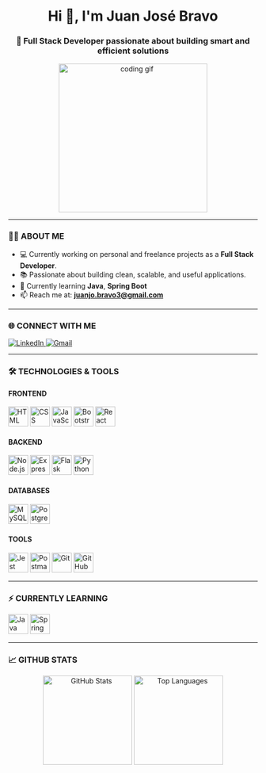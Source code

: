 <h1 align="center">Hi 👋, I'm Juan José Bravo</h1>
<h3 align="center">🚀 Full Stack Developer passionate about building smart and efficient solutions</h3>

<p align="center">
  <img src="https://media.giphy.com/media/qgQUggAC3Pfv687qPC/giphy.gif" width="300" alt="coding gif" />
</p>

---

### 👨‍💻 ABOUT ME

- 💻 Currently working on personal and freelance projects as a **Full Stack Developer**.
- 📚 Passionate about building clean, scalable, and useful applications.
- 🌱 Currently learning **Java**, **Spring Boot**
- 📫 Reach me at: **juanjo.bravo3@gmail.com**

---

### 🌐 CONNECT WITH ME

<p align="left">
  <a href="https://linkedin.com/in/juan-josé-bravo-6aa0518a" target="_blank">
    <img src="https://img.shields.io/badge/LinkedIn-%230077B5.svg?style=for-the-badge&logo=linkedin&logoColor=white" alt="LinkedIn" />
  </a>
  <a href="mailto:juanjo.bravo3@gmail.com">
    <img src="https://img.shields.io/badge/Gmail-D14836?style=for-the-badge&logo=gmail&logoColor=white" alt="Gmail" />
  </a>
</p>

---

### 🛠️ TECHNOLOGIES & TOOLS

#### **FRONTEND**
<p align="left">
  <img src="https://cdn.jsdelivr.net/gh/devicons/devicon/icons/html5/html5-original.svg" width="40" height="40" alt="HTML" />
  <img src="https://cdn.jsdelivr.net/gh/devicons/devicon/icons/css3/css3-original.svg" width="40" height="40" alt="CSS" />
  <img src="https://cdn.jsdelivr.net/gh/devicons/devicon/icons/javascript/javascript-original.svg" width="40" height="40" alt="JavaScript" />
  <img src="https://cdn.jsdelivr.net/gh/devicons/devicon/icons/bootstrap/bootstrap-plain.svg" width="40" height="40" alt="Bootstrap" />
  <img src="https://cdn.jsdelivr.net/gh/devicons/devicon/icons/react/react-original.svg" width="40" height="40" alt="React" />
</p>

#### **BACKEND**
<p align="left">
  <img src="https://cdn.jsdelivr.net/gh/devicons/devicon/icons/nodejs/nodejs-original.svg" width="40" height="40" alt="Node.js" />
  <img src="https://cdn.jsdelivr.net/gh/devicons/devicon/icons/express/express-original.svg" width="40" height="40" alt="Express.js" />
  <img src="https://cdn.jsdelivr.net/gh/devicons/devicon/icons/flask/flask-original.svg" width="40" height="40" alt="Flask" />
  <img src="https://cdn.jsdelivr.net/gh/devicons/devicon/icons/python/python-original.svg" width="40" height="40" alt="Python" />
</p>

#### **DATABASES**
<p align="left">
  <img src="https://cdn.jsdelivr.net/gh/devicons/devicon/icons/mysql/mysql-original.svg" width="40" height="40" alt="MySQL" />
  <img src="https://cdn.jsdelivr.net/gh/devicons/devicon/icons/postgresql/postgresql-original.svg" width="40" height="40" alt="PostgreSQL" />
</p>

#### **TOOLS**
<p align="left">
  <img src="https://cdn.jsdelivr.net/gh/devicons/devicon/icons/jest/jest-plain.svg" width="40" height="40" alt="Jest" />
  <img src="https://www.vectorlogo.zone/logos/getpostman/getpostman-icon.svg" width="40" height="40" alt="Postman" />
  <img src="https://cdn.jsdelivr.net/gh/devicons/devicon/icons/git/git-original.svg" width="40" height="40" alt="Git" />
  <img src="https://cdn.jsdelivr.net/gh/devicons/devicon/icons/github/github-original.svg" width="40" height="40" alt="GitHub" />
</p>

---

### ⚡ CURRENTLY LEARNING

<p align="left">
  <img src="https://cdn.jsdelivr.net/gh/devicons/devicon/icons/java/java-original.svg" width="40" height="40" alt="Java" />
  <img src="https://cdn.jsdelivr.net/gh/devicons/devicon/icons/spring/spring-original.svg" width="40" height="40" alt="Spring Boot" />
</p>

---

### 📈 GITHUB STATS

<p align="center">
  <img height="180em" src="https://github-readme-stats.vercel.app/api?username=JuanoBQ&show_icons=true&count_private=true&theme=tokyonight&hide_border=true" alt="GitHub Stats" />
  <img height="180em" src="https://github-readme-stats.vercel.app/api/top-langs/?username=JuanoBQ&layout=compact&theme=tokyonight&hide_border=true" alt="Top Languages" />
</p>
